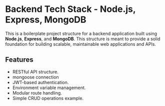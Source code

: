 # Backend Tech Stack - Node.js, Express, MongoDB

This is a boilerplate project structure for a backend application built using **Node.js**, **Express**, and **MongoDB**. This structure is meant to provide a solid foundation for building scalable, maintainable web applications and APIs.

## Features
- RESTful API structure.
- mongoose connection
- JWT-based authentication.
- Environment variable management.
- Modular route handling.
- Simple CRUD operations example.
